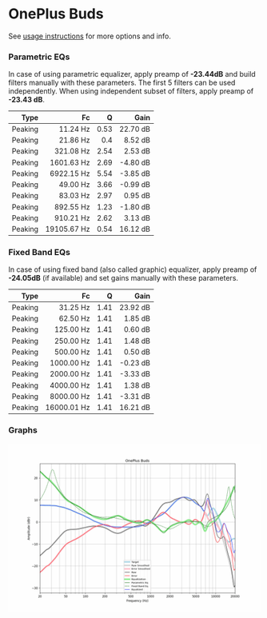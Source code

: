 # OnePlus Buds
See [usage instructions](https://github.com/jaakkopasanen/AutoEq#usage) for more options and info.

### Parametric EQs
In case of using parametric equalizer, apply preamp of **-23.44dB** and build filters manually
with these parameters. The first 5 filters can be used independently.
When using independent subset of filters, apply preamp of **-23.43 dB**.

| Type    | Fc          |    Q | Gain     |
|--------:|------------:|-----:|---------:|
| Peaking | 11.24 Hz    | 0.53 | 22.70 dB |
| Peaking | 21.86 Hz    | 0.4  | 8.52 dB  |
| Peaking | 321.08 Hz   | 2.54 | 2.53 dB  |
| Peaking | 1601.63 Hz  | 2.69 | -4.80 dB |
| Peaking | 6922.15 Hz  | 5.54 | -3.85 dB |
| Peaking | 49.00 Hz    | 3.66 | -0.99 dB |
| Peaking | 83.03 Hz    | 2.97 | 0.95 dB  |
| Peaking | 892.55 Hz   | 1.23 | -1.80 dB |
| Peaking | 910.21 Hz   | 2.62 | 3.13 dB  |
| Peaking | 19105.67 Hz | 0.54 | 16.12 dB |

### Fixed Band EQs
In case of using fixed band (also called graphic) equalizer, apply preamp of **-24.05dB**
(if available) and set gains manually with these parameters.

| Type    | Fc          |    Q | Gain     |
|--------:|------------:|-----:|---------:|
| Peaking | 31.25 Hz    | 1.41 | 23.92 dB |
| Peaking | 62.50 Hz    | 1.41 | 1.85 dB  |
| Peaking | 125.00 Hz   | 1.41 | 0.60 dB  |
| Peaking | 250.00 Hz   | 1.41 | 1.48 dB  |
| Peaking | 500.00 Hz   | 1.41 | 0.50 dB  |
| Peaking | 1000.00 Hz  | 1.41 | -0.23 dB |
| Peaking | 2000.00 Hz  | 1.41 | -3.33 dB |
| Peaking | 4000.00 Hz  | 1.41 | 1.38 dB  |
| Peaking | 8000.00 Hz  | 1.41 | -3.31 dB |
| Peaking | 16000.01 Hz | 1.41 | 16.21 dB |

### Graphs
![](./OnePlus%20Buds.png)